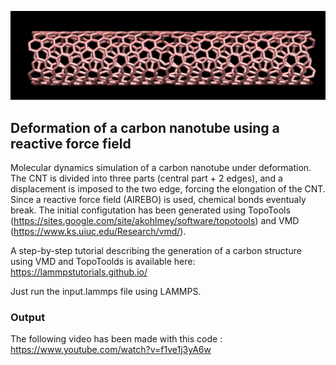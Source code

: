 ![Algorithm schema](./CNTunderdeformation.jpeg)


## Deformation of a carbon nanotube using a reactive force field

Molecular dynamics simulation of a carbon nanotube under deformation. The CNT is divided into three parts (central part + 2 edges), and a displacement is imposed to the two edge, forcing the elongation of the CNT. Since a reactive force field (AIREBO) is used, chemical bonds eventualy break. The initial configutation has been generated using TopoTools (https://sites.google.com/site/akohlmey/software/topotools) and VMD (https://www.ks.uiuc.edu/Research/vmd/).

A step-by-step tutorial describing the generation of a carbon structure using VMD and TopoToolds is available here: https://lammpstutorials.github.io/

Just run the input.lammps file using LAMMPS.

### Output

The following video has been made with this code : https://www.youtube.com/watch?v=f1ve1j3yA6w
